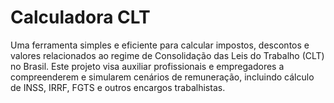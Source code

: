 # Calculadora CLT

Uma ferramenta simples e eficiente para calcular impostos, descontos e valores relacionados ao regime de Consolidação das Leis do Trabalho (CLT) no Brasil. Este projeto visa auxiliar profissionais e empregadores a compreenderem e simularem cenários de remuneração, incluindo cálculo de INSS, IRRF, FGTS e outros encargos trabalhistas.
